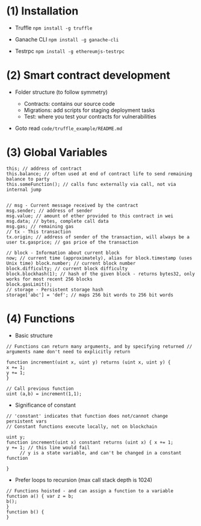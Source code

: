 # (1) Installation

- Truffle
`npm install -g truffle`

- Ganache CLI
`npm install -g ganache-cli`

- Testrpc
`npm install -g ethereumjs-testrpc`

# (2) Smart contract development

- Folder structure (to follow symmetry)
  - Contracts: contains our source code
  - Migrations: add scripts for staging deployment tasks
  - Test: where you test your contracts for vulnerabilities

- Goto read `code/truffle_example/README.md`

# (3) Global Variables

```
this; // address of contract
this.balance; // often used at end of contract life to send remaining balance to party 
this.someFunction(); // calls func externally via call, not via internal jump


// msg - Current message received by the contract
msg.sender; // address of sender
msg.value; // amount of ether provided to this contract in wei msg.data; // bytes, complete call data
msg.gas; // remaining gas
// tx - This transaction
tx.origin; // address of sender of the transaction, will always be a user tx.gasprice; // gas price of the transaction

// block - Information about current block
now; // current time (approximately), alias for block.timestamp (uses Unix time) block.number; // current block number
block.difficulty; // current block difficulty
block.blockhash(1); // hash of the given block - returns bytes32, only works for most recent 256 blocks
block.gasLimit();
// storage - Persistent storage hash
storage['abc'] = 'def'; // maps 256 bit words to 256 bit words

```

# (4) Functions

- Basic structure
```
// Functions can return many arguments, and by specifying returned // arguments name don't need to explicitly return

function increment(uint x, uint y) returns (uint x, uint y) {
x += 1;
y += 1; 
}

// Call previous function
uint (a,b) = increment(1,1);

```

- Significance of constant
```
// 'constant' indicates that function does not/cannot change persistent vars
// Constant functions execute locally, not on blockchain

uint y;
function increment(uint x) constant returns (uint x) { x += 1;
y += 1; // this line would fail
     // y is a state variable, and can't be changed in a constant function

}
```

- Prefer loops to recursion (max call stack depth is 1024)

```
// Functions hoisted - and can assign a function to a variable
function a() { var z = b;
b(); 
}
function b() {
}
```

